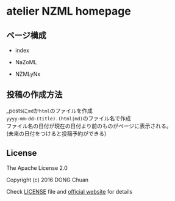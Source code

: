# atelier NZML homepage

## ページ構成
- index

- NaZoML

- NZMLyNx

## 投稿の作成方法
_postsに`md`か`html`のファイルを作成  
`yyyy-mm-dd-(title).(html|md)`のファイル名で作成  
ファイル名の日付が現在の日付より前のものがページに表示される。  
(未来の日付をつけると投稿予約ができる)


## License

The Apache License 2.0

Copyright (c) 2016 DONG Chuan

Check [LICENSE](https://github.com/DONGChuan/DONGChuan.github.io/blob/master/LICENSE) file and [official website](http://www.apache.org/licenses/LICENSE-2.0) for details
